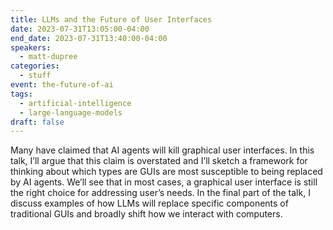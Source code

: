 ```yaml
---
title: LLMs and the Future of User Interfaces
date: 2023-07-31T13:05:00-04:00
end_date: 2023-07-31T13:40:00-04:00
speakers:
  - matt-dupree
categories:
  - stuff
event: the-future-of-ai
tags:
  - artificial-intelligence
  - large-language-models
draft: false
---
```


Many have claimed that AI agents will kill graphical user interfaces. In this talk, I’ll argue that this claim is overstated and I’ll sketch a framework for thinking about which types are GUIs are most susceptible to being replaced by AI agents. We’ll see that in most cases, a graphical user interface is still the right choice for addressing user’s needs. In the final part of the talk, I discuss examples of how LLMs will replace specific components of traditional GUIs and broadly shift how we interact with computers.

